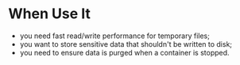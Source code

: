 # When Use It

- you need fast read/write performance for temporary files;
- you want to store sensitive data that shouldn't be written to disk;
- you need to ensure data is purged when a container is stopped.
